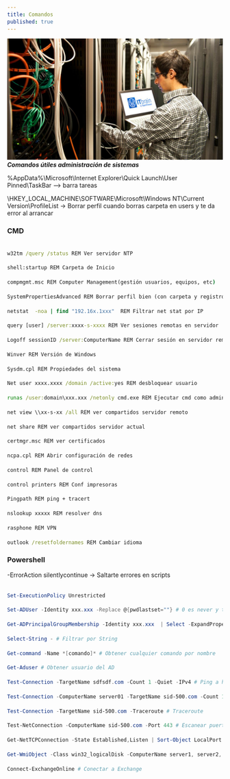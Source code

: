```yaml
---
title: Comandos
published: true
---
```


![Admin](./../assets/admin.jpg)
***Comandos útiles administración de sistemas***

%AppData%\Microsoft\Internet Explorer\Quick Launch\User Pinned\TaskBar --> barra tareas

\HKEY_LOCAL_MACHINE\SOFTWARE\Microsoft\Windows NT\Current Version\ProfileList -> Borrar perfil cuando borras carpeta en users y te da error al arrancar


### CMD

```bat

w32tm /query /status REM Ver servidor NTP

shell:startup REM Carpeta de Inicio

compmgmt.msc REM Computer Management(gestión usuarios, equipos, etc)

SystemPropertiesAdvanced REM Borrar perfil bien (con carpeta y registros)

netstat  -noa | find "192.16x.1xxx"  REM Filtrar net stat por IP

query [user] /server:xxxx-s-xxxx REM Ver sesiones remotas en servidor

Logoff sessionID /server:ComputerName REM Cerrar sesión en servidor remoto

Winver REM Versión de Windows

Sysdm.cpl REM Propiedades del sistema

Net user xxxx.xxxx /domain /active:yes REM desbloquear usuario

runas /user:domain\xxx.xxx /netonly cmd.exe REM Ejecutar cmd como admin de dominio

net view \\xx-s-xx /all REM ver compartidos servidor remoto

net share REM ver compartidos servidor actual

certmgr.msc REM ver certificados

ncpa.cpl REM Abrir configuración de redes

control REM Panel de control

control printers REM Conf impresoras

Pingpath REM ping + tracert

nslookup xxxxx REM resolver dns

rasphone REM VPN

outlook /resetfoldernames REM Cambiar idioma
```




### Powershell

-ErrorAction silentlycontinue -> Saltarte errores en scripts

```powershell

Set-ExecutionPolicy Unrestricted

Set-ADUser -Identity xxx.xxx -Replace @{pwdlastset=""} # 0 es never y también está  9 

Get-ADPrincipalGroupMembership -Identity xxx.xxx  | Select -ExpandProperty "SamAccountName" # Obtener los grupos actuales de un usuario

Select-String - # Filtrar por String

Get-command -Name *[comando]* # Obtener cualquier comando por nombre

Get-Aduser # Obtener usuario del AD

Test-Connection -TargetName sdfsdf.com -Count 1 -Quiet -IPv4 # Ping a host

Test-Connection -ComputerName server01 -TargetName sid-500.com -Count 1 -Quiet -IPv4 # Remote ping

Test-Connection -TargetName sid-500.com -Traceroute # Traceroute

Test-NetConnection -ComputerName sid-500.com -Port 443 # Escanear puerto

Get-NetTCPConnection -State Established,Listen | Sort-Object LocalPort # ver puertos abiertos

Get-WmiObject -Class win32_logicalDisk -ComputerName server1, server2, server3, etc | Select-Object pscomputername, deviceid, freespace, size # Obtener información de servidores por WMI

Connect-ExchangeOnline # Conectar a Exchange


```